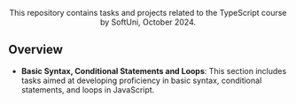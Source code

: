 <div align="center">
    <p>This repository contains tasks and projects related to the TypeScript course by SoftUni, October 2024.</p>
</div>


## Overview
- **Basic Syntax, Conditional Statements and Loops**: This section includes tasks aimed at developing proficiency in basic syntax, conditional statements, and loops in JavaScript.
